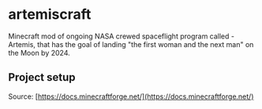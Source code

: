 # artemiscraft
Minecraft mod of ongoing NASA crewed spaceflight program called - Artemis, that has the goal of landing "the first woman and the next man" on the Moon by 2024.


## Project setup

Source: [https://docs.minecraftforge.net/](https://docs.minecraftforge.net/)
